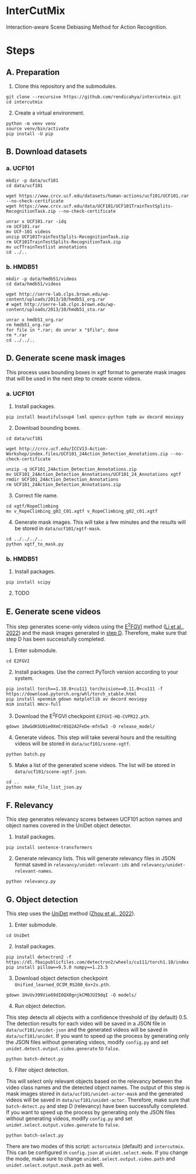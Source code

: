 # InterCutMix

Interaction-aware Scene Debiasing Method for Action Recognition.

# Steps

## A. Preparation

1. Clone this repository and the submodules.

```shell
git clone --recursive https://github.com/rendicahya/intercutmix.git
cd intercutmix
```

2. Create a virtual environment.

```shell
python -m venv venv
source venv/bin/activate
pip install -U pip
```

## B. Download datasets

### a. UCF101

```shell
mkdir -p data/ucf101
cd data/ucf101
```

```shell
wget https://www.crcv.ucf.edu/datasets/human-actions/ucf101/UCF101.rar --no-check-certificate
wget https://www.crcv.ucf.edu/data/UCF101/UCF101TrainTestSplits-RecognitionTask.zip --no-check-certificate
```

```shell
unrar x UCF101.rar -idq
rm UCF101.rar
mv UCF-101 videos
unzip UCF101TrainTestSplits-RecognitionTask.zip
rm UCF101TrainTestSplits-RecognitionTask.zip
mv ucfTrainTestlist annotations
cd ../..
```

### b. HMDB51

```shell
mkdir -p data/hmdb51/videos
cd data/hmdb51/videos
```

```shell
wget http://serre-lab.clps.brown.edu/wp-content/uploads/2013/10/hmdb51_org.rar
# wget http://serre-lab.clps.brown.edu/wp-content/uploads/2013/10/hmdb51_sta.rar
```

```shell
unrar x hmdb51_org.rar
rm hmdb51_org.rar
for file in *.rar; do unrar x "$file"; done
rm *.rar
cd ../../..
```

## D. Generate scene mask images

This process uses bounding boxes in xgtf format to generate mask images that will be used in the next step to create scene videos.

### a. UCF101

1. Install packages.

```shell
pip install beautifulsoup4 lxml opencv-python tqdm av decord moviepy
```

2. Download bounding boxes.
```shell
cd data/ucf101
```

```shell
wget http://crcv.ucf.edu/ICCV13-Action-Workshop/index.files/UCF101_24Action_Detection_Annotations.zip --no-check-certificate
```

```shell
unzip -q UCF101_24Action_Detection_Annotations.zip
mv UCF101_24Action_Detection_Annotations/UCF101_24_Annotations xgtf
rmdir UCF101_24Action_Detection_Annotations
rm UCF101_24Action_Detection_Annotations.zip
```

3. Correct file name.
```shell
cd xgtf/RopeClimbing
mv v_RopeClimbing_g02_C01.xgtf v_RopeClimbing_g02_c01.xgtf
```

4. Generate mask images. This will take a few minutes and the results will be stored in `data/ucf101/xgtf-mask`.

```shell
cd ../../../..
python xgtf_to_mask.py
```

### b. HMDB51

1. Install packages.
```shell
pip install scipy
```

2. TODO

## E. Generate scene videos

This step generates scene-only videos using the [E<sup>2</sup>FGVI](https://github.com/MCG-NKU/E2FGVI) method ([Li et al., 2022](https://arxiv.org/abs/2204.02663)) and the mask images generated in [step D](#d-generate-scene-mask-images). Therefore, make sure that step D has been successfully completed.

1. Enter submodule.

```shell
cd E2FGVI
```

2. Install packages. Use the correct PyTorch version according to your system.

```shell
pip install torch==1.10.0+cu111 torchvision==0.11.0+cu111 -f https://download.pytorch.org/whl/torch_stable.html
pip install openmim gdown matplotlib av decord moviepy
mim install mmcv-full
```

3. Download the E<sup>2</sup>FGVI checkpoint `E2FGVI-HQ-CVPR22.pth`.

```shell
gdown 10wGdKSUOie0XmCr8SQ2A2FeDe-mfn5w3 -O release_model/
```

4. Generate videos. This step will take several hours and the resulting videos will be stored in `data/ucf101/scene-xgtf`.

```shell
python batch.py
```

5. Make a list of the generated scene videos. The list will be stored in `data/ucf101/scene-xgtf.json`.

```shell
cd ..
python make_file_list_json.py
```

## F. Relevancy

This step generates relevancy scores between UCF101 action names and object names covered in the UniDet object detector.

1. Install packages.

```shell
pip install sentence-transformers
```

2. Generate relevancy lists. This will generate relevancy files in JSON format saved in `relevancy/unidet-relevant-ids` and `relevancy/unidet-relevant-names`.

```shell
python relevancy.py
```

## G. Object detection

This step uses the [UniDet](https://github.com/xingyizhou/UniDet) method ([Zhou et al., 2022](http://arxiv.org/abs/2102.13086)).

1. Enter submodule.

```shell
cd UniDet
```

2. Install packages.

```shell
pip install detectron2 -f https://dl.fbaipublicfiles.com/detectron2/wheels/cu111/torch1.10/index.html
pip install pillow==9.5.0 numpy==1.23.5
```

3. Download object detection checkpoint `Unified_learned_OCIM_RS200_6x+2x.pth`.

```shell
gdown 1HvUv399Vie69dIOQX0gnjkCM0JUI9dqI -O models/
```

4. Run object detection.

This step detects all objects with a confidence threshold of (by default) 0.5. The detection results for each video will be saved in a JSON file in `data/ucf101/unidet-json` and the generated videos will be saved in `data/ucf101/unidet`. If you want to speed up the process by generating only the JSON files without generating videos, modify `config.py` and set `unidet.detect.output.video.generate` to `false`.

```shell
python batch-detect.py
```

5. Filter object detection.

This will select only relevant objects based on the relevancy between the video class names and the detected object names. The output of this step is mask images stored in `data/ucf101/unidet-actor-mask` and the generated videos will be saved in `data/ucf101/unidet-actor`. Therefore, make sure that `batch-detect.py` and step D (relevancy) have been successfully completed. If you want to speed up the process by generating only the JSON files without generating videos, modify `config.py` and set `unidet.select.output.video.generate` to `false`.

```shell
python batch-select.py
```

There are two modes of this script: `actorcutmix` (default) and `intercutmix`. This can be configured in `config.json` at `unidet.select.mode`. If you change the mode, make sure to change `unidet.select.output.video.path` and `unidet.select.output.mask.path` as well.
